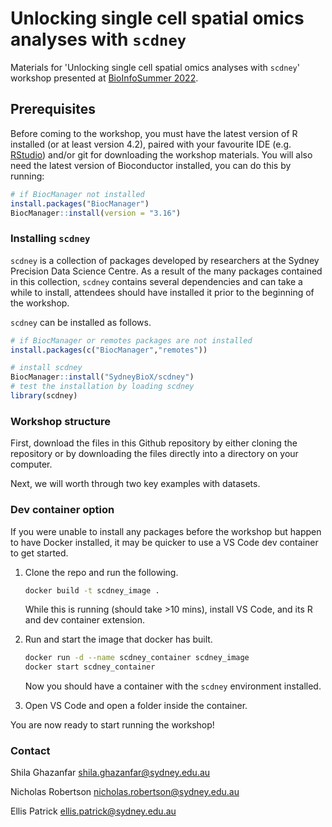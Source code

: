 # Unlocking single cell spatial omics analyses with `scdney`
Materials for 'Unlocking single cell spatial omics analyses with `scdney`' workshop presented at [BioInfoSummer 2022](https://bis.amsi.org.au/program/).

## Prerequisites

Before coming to the workshop, you must have the latest version of R installed 
(or at least version 4.2), paired with your favourite IDE (e.g. 
[RStudio](https://posit.co/download/rstudio-desktop/)) and/or git for 
downloading the workshop materials. You will also need the latest version of
Bioconductor installed, you can do this by running:

```r
# if BiocManager not installed
install.packages("BiocManager")
BiocManager::install(version = "3.16")
```

### Installing `scdney`

`scdney` is a collection of packages developed by researchers at the Sydney 
Precision Data Science Centre. As a result of the many packages contained in 
this collection, `scdney` contains several dependencies and can take a while to 
install, attendees should have installed it prior to the beginning of the 
workshop.

`scdney` can be installed as follows.

```r
# if BiocManager or remotes packages are not installed
install.packages(c("BiocManager","remotes"))

# install scdney
BiocManager::install("SydneyBioX/scdney")
# test the installation by loading scdney
library(scdney)
```

### Workshop structure

First, download the files in this Github repository by either cloning the 
repository or by downloading the files directly into a directory on your
computer.

Next, we will worth through two key examples with datasets.

### Dev container option

If you were unable to install any packages before the workshop but happen to 
have Docker installed, it may be quicker to use a VS Code dev container to get
started.

1. Clone the repo and run the following.
    ```bash
    docker build -t scdney_image .
    ```
    While this is running (should take >10 mins), install VS Code, and its R 
    and dev container extension.

2. Run and start the image that docker has built.

    ```bash
    docker run -d --name scdney_container scdney_image
    docker start scdney_container
    ```

    Now you should have a container with the `scdney` environment installed.  
3. Open VS Code and open a folder inside the container.

You are now ready to start running the workshop!

### Contact

Shila Ghazanfar shila.ghazanfar@sydney.edu.au

Nicholas Robertson nicholas.robertson@sydney.edu.au

Ellis Patrick ellis.patrick@sydney.edu.au
